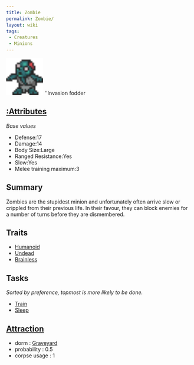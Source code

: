 ```yaml
---
title: Zombie
permalink: Zombie/
layout: wiki
tags:
 - Creatures
 - Minions
---
```


<img src="zombie.png" title="fig:zombie.png" alt="zombie.png" width="100" />
''Invasion fodder

[:Attributes](:Attributes "wikilink")
-------------------------------------

*Base values*

-   Defense:17
-   Damage:14
-   Body Size:Large
-   Ranged Resistance:Yes
-   Slow:Yes
-   Melee training maximum:3

Summary
-------

Zombies are the stupidest minion and unfortunately often arrive slow or
crippled from their previous life. In their favour, they can block
enemies for a number of turns before they are dismembered.

Traits
------

-   [Humanoid](:Traits#Humanoid "wikilink")
-   [Undead](:Traits#Undead "wikilink")
-   [Brainless](:Traits#Brainless "wikilink")

Tasks
-----

*Sorted by preference, topmost is more likely to be done.*

-   [Train](:Training_Room "wikilink")
-   [Sleep](:Graveyard "wikilink")

[Attraction](:Immigration "wikilink")
-------------------------------------

-   dorm : [Graveyard](/keeperrl_wiki/Graveyard "wikilink")
-   probability : 0.5
-   corpse usage : 1

